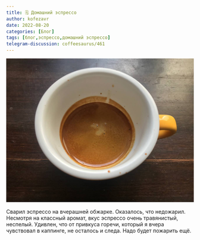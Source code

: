```yaml
---
title: 🗒 Домашний эспрессо
author: kofezavr
date: 2022-08-20
categories: [Блог]
tags: [блог,эспрессо,домашний эспрессо]
telegram-discussion: coffeesaurus/461
--- 
```

![Домашний эспрессо](/assets/img/posts/22/08/espresso-3.jpg)

Сварил эспрессо на вчерашней обжарке. Оказалось, что недожарил. Несмотря на классный аромат, вкус эспрессо очень травянистый, неспелый. Удивлен, что от привкуса горечи, который я вчера чувствовал в каппинге, не осталось и следа. Надо будет пожарить ещё.
